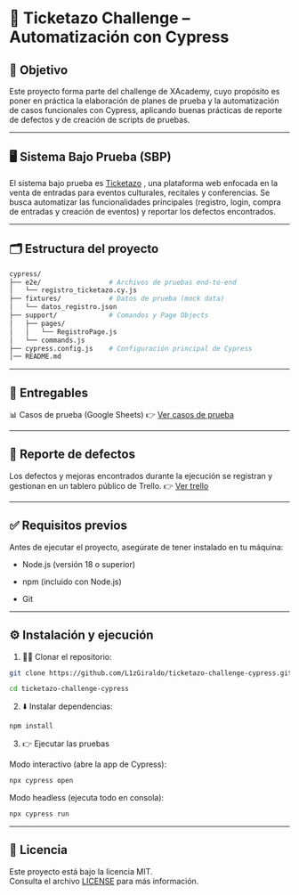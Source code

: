 
# 🎫 Ticketazo Challenge – Automatización con Cypress


## 📌 Objetivo

Este proyecto forma parte del challenge de XAcademy, cuyo propósito es poner en práctica la elaboración de planes de prueba y la automatización de casos funcionales con Cypress, aplicando buenas prácticas de reporte de defectos  y de creación de scripts de pruebas.  

___

## 🖥️ Sistema Bajo Prueba (SBP)

El sistema bajo prueba es [Ticketazo](https://ticketazo.com.ar/) , una plataforma web enfocada en la venta de entradas para eventos culturales, recitales y conferencias. Se busca automatizar las funcionalidades principales (registro, login, compra de entradas y creación de eventos) y reportar los defectos encontrados.

___

## 🗂️ Estructura del proyecto
```bash
cypress/
├── e2e/                 # Archivos de pruebas end-to-end
│   └── registro_ticketazo.cy.js
├── fixtures/            # Datos de prueba (mock data)
│   └── datos_registro.json
├── support/             # Comandos y Page Objects
│   ├── pages/
│   │   └── RegistroPage.js
│   └── commands.js
├── cypress.config.js    # Configuración principal de Cypress
│── README.md

```
___

## 📌 Entregables

📊 Casos de prueba (Google Sheets)
👉 [Ver casos de prueba](https://docs.google.com/spreadsheets/d/1YeyZIgGhVAkXvODsFKHLQxGjsXxmq5gBFEAY_VlRB-8/edit?usp=sharing)

___

## 🐞 Reporte de defectos

Los defectos y mejoras encontrados durante la ejecución se registran y gestionan en un tablero público de Trello.
👉 [Ver trello](https://trello.com/b/0NsNJUP3/grupo-3-tiketazo)

___

## ✅ Requisitos previos

Antes de ejecutar el proyecto, asegúrate de tener instalado en tu máquina:

- Node.js (versión 18 o superior)

- npm (incluido con Node.js)

- Git

___

## ⚙️ Instalación y ejecución

1. 👨‍💻 Clonar el repositorio: 
```bash
git clone https://github.com/L1zGiraldo/ticketazo-challenge-cypress.git

cd ticketazo-challenge-cypress
```
2. ⬇️ Instalar dependencias:
   
```bash
npm install
```

3. 👉 Ejecutar las pruebas

Modo interactivo (abre la app de Cypress):

```bash
npx cypress open
```

Modo headless (ejecuta todo en consola):
```bash
npx cypress run
``` 

___
## 📄 Licencia
Este proyecto está bajo la licencia MIT.  
Consulta el archivo [LICENSE](https://github.com/L1zGiraldo/ticketazo-challenge-cypress/blob/main/LICENSE) para más información.

